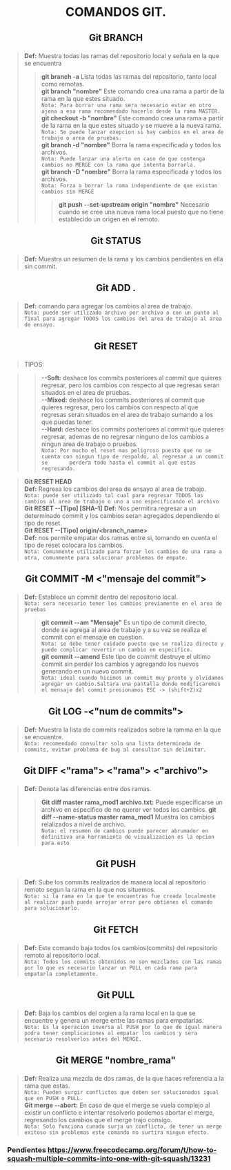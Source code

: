 # <p style="text-align: center;"> COMANDOS GIT. </p>

## <p style="text-align: center;"> Git BRANCH <p>
> **Def:** Muestra todas las ramas del repositorio local y señala en la que se encuentra  
> >**git branch -a** Lista todas las ramas del repositorio, tanto local como remotas.  
> > **git branch "nombre"** Este comando crea una rama a partir de la rama en la que estes situado.    
> >`Nota: Para borrar una rama sera necesario estar en otro ajena a esa rama recomendado hacerlo desde la rama MASTER.`  
> > **git checkout -b "nombre"** Este comando crea una rama a partir de la rama en la que estes situado y se mueve a la nueva rama.  
> >`Nota: Se puede lanzar exepcion si hay cambios en el area de trabajo o area de pruebas.`  
> > **git branch -d "nombre"** Borra la rama especificada y todos los archivos.  
> >`Nota: Puede lanzar una alerta en caso de que contenga cambios no MERGE con la rama que intenta borrarla.`  
> > **git branch -D "nombre"** Borra la rama especificada y todos los archivos.  
> >`Nota: Forza a borrar la rama independiente de que existan cambios sin MERGE`  
> > > **git push --set-upstream origin "nombre"** Necesario cuando se cree una nueva rama local puesto que no tiene establecido un   origen en el remoto.   

## <p style="text-align: center;"> Git STATUS <p>
> **Def:** Muestra un resumen de la rama y los cambios pendientes en ella sin commit.  

## <p style="text-align: center;"> Git ADD . <p>
> **Def:** comando para agregar los cambios al area de trabajo.  
> `Nota: puede ser utilizado archivo por archivo o con un punto al final para agregar TODOS los cambios del area de trabajo al area de ensayo.`  

## <p style="text-align: center;"> Git RESET <p>
>TIPOS: 
  
  > > **--Soft:** deshace los commits posteriores al commit que quieres regresar, pero los cambios con respecto al que regresas seran situados en el area de pruebas.  
  > > **--Mixed:** deshace los commits posteriores al commit que quieres regresar, pero los cambios con respecto al que regresas seran situados en el area de trabajo sumando a los que puedas tener.  
  > > **--Hard:** deshace los commits posteriores al commit que quieres regresar, ademas de no regresar ninguno de los cambios a ningun area de trabajo o pruebas.    
  > > `Nota: Por mucho el reset mas peligroso puesto que no se cuenta con ningun tipo de respaldo, al regresar a un commit se       perdera todo hasta el commit al que estas regresando.`  
  
> **Git RESET HEAD**  
> **Def:** Regresa los cambios del area de ensayo al area de trabajo.  
>`Nota: puede ser utilizado tal cual para regresar TODOS los cambios al area de trabajo o uno a uno especificando el archivo`  
> **Git RESET --[Tipo] [SHA-1]**
> **Def:** Nos permitira regresar a un determinado commit y los cambios seran agregados dependiendo el tipo de reset.      
> **Git RESET --[Tipo] origin/<branch_name>**  
> **Def:** nos permite empatar dos ramas entre si, tomando en cuenta el tipo de reset colocara los cambios.  
>`Nota: Comunmente utilizado para forzar los cambios de una rama a otra, comunmente para solucionar problemas de empate.`  

## <p style="text-align: center;"> Git COMMIT -M <"mensaje del commit"> <p>
> **Def:** Establece un commit dentro del repositorio local.  
> `Nota: sera necesario tener los cambios previamente en el area de pruebas`
> > **git commit --am "Mensaje"** Es un tipo de commit directo, donde se agrega al area de trabajo y a su vez se realiza el commit con el mensaje en cuestion.  
> >`Nota: se debe tener cuidado puesto que se realiza directo y puede complicar revertir un cambio en especifico.`  
> > **git commit --amend** Este tipo de commit destruye el ultimo commit sin perder los cambios y agregando los nuevos generando en un nuevo commit.  
> >`Nota: ideal cuando hicimos un commit muy pronto y olvidamos agregar un cambio.Saltara una pantalla donde modificaremos el mensaje del commit presionamos ESC -> (shift+Z)x2`  

## <p style="text-align: center;"> Git LOG -<"num de commits"><p>
> **Def:** Muestra la lista de commits realizados sobre la ramma en la que se encuentre.  
>`Nota: recomendado consultar solo una lista determinada de commits, evitar problema de bug al consultar sin delimitar.`

## <p style="text-align: center;"> Git DIFF <"rama"> <"rama"> <"archivo"> <p>
> **Def:** Denota las diferencias entre dos ramas.
> >**Git diff master rama_mod1 archivo.txt:** Puede especificarse un archivo en especifico de no querer ver todos los cambios.
> >**git diff --name-status master rama_mod1** Muestra los cambios relalizados a nivel de archivo.  
>`Nota: el resumen de cambios puede parecer abrumador en definitiva una herramienta de visualizacion es la opcion para esto`  

## <p style="text-align: center;"> Git PUSH <p>
> **Def:** Sube los commits realizados de manera local al repositorio remoto segun la rama en la que nos situemos.  
>`Nota: si la rama en la que te encuentras fue creada localmente al realizar push puede arrojar error pero obtienes el comando para solucionarlo.`

## <p style="text-align: center;"> Git FETCH <p>
> **Def:** Este comando baja todos los cambios(commits) del repositorio remoto al repositorio local.  
>`Nota: Todos los commits obtenidos no son mezclados con las ramas por lo que es necesario lanzar un PULL en cada rama para empatarla completamente.`

## <p style="text-align: center;"> Git PULL <p>
> **Def:** Baja los cambios del orgien a la rama local en la que se encuentre y genera un merge entre las ramas para empatarlas.  
>`Nota: Es la operacion inversa al PUSH por lo que de igual manera podra tener complicaciones al empatar los cambios y sera necesario resolverlos antes del MERGE.`

## <p style="text-align: center;"> Git MERGE "nombre_rama"<p>
> **Def:** Realiza una mezcla de dos ramas, de la que haces referencia a la rama que estas.  
>`Nota: Pueden surgir conflictos que deben ser solucionados igual que en PUSH o PULL.`  
> **Git merge --abort:** En caso de que el merge se vuela complejo al existir un conflicto e intentar resolverlo podemos abortar el merge, regresando los cambios que el merge trajo consigo.  
>`Nota: Solo funciona cunado surja un conflicto, de tener un merge exitoso sin problemas este comando no surtira ningun efecto.`

### Pendientes https://www.freecodecamp.org/forum/t/how-to-squash-multiple-commits-into-one-with-git-squash/13231
